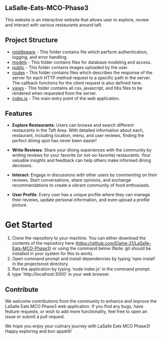## LaSalle-Eats-MCO-Phase3
This website is an interactive website that allows user to explore, review and interact with various restaurants around taft.

## Project Structure
- [middleware](middleware) - This folder contains file which perform authentication, logging, and error handling.
- [models](models) - This folder contains files for database modeling and access.
- [public](public) - This folder contains images uploaded by the user.
- [routes](routes) - This folder contains files which describes the response of the server for each HTTP method request to a specific path in the server. The callback functions for the client request is also defined here. 
- [views](views) - This folder contains all css, javascript, and hbs files to be rendered when requested from the server.
- [index.js](index.js) - The main entry point of the web application.

## Features
- **Explore Restaurants**: Users can browse and search different restaurants in the Taft Area. With detailed information about each, restaurant, including location, menu, and user reviews, finding the perfect dining spot has never been easier!

- **Write Reviews**: Share your dining experiences with the community by writing reviews for your favorite (or not-so-favorite) restaurants. Your valuable insights and feedback can help others make informed dining decisions.

- **Interact**: Engage in discussions with other users by commenting on their reviews. Start conversations, share opinions, and exchange recommendations to create a vibrant community of food enthusiasts.

- **User Profile**: Every user has a unique profile where they can manage their reviews, update personal information, and even upload a profile picture.


# Get Started
1. Clone the repository to your machine. You can either download the contents of the repository here (https://github.com/Elaine-21/LaSalle-Eats-MCO-Phase3) or using the command below (Note: git should be installed in your system for this to work).
2. Open command prompt and install dependencies by typing 'npm install' in the projectsroot directory.
3. Run the application by typing 'node index.js' in the command prompt. 
4. type 'http://localhost:3000' in your web browser.

## Contribute
We welcome contributions from the community to enhance and improve the LaSalle Eats MCO Phase3 web application. If you find any bugs, have feature requests, or wish to add more functionality, feel free to open an issue or submit a pull request.

We hope you enjoy your culinary journey with LaSalle Eats MCO Phase3! Happy exploring and bon appétit!
